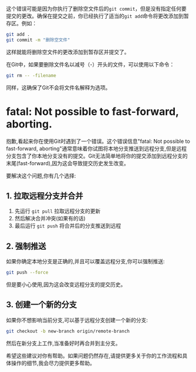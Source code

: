 这个错误可能是因为你执行了删除空文件后的`git commit`，但是没有指定任何要提交的更改。确保在提交之前，你已经执行了适当的`git add`命令将更改添加到暂存区。例如：

```bash
git add .
git commit -m "删除空文件"
```

这样就能将删除空文件的更改添加到暂存区并提交了。



在Git中，如果要删除文件名以减号（-）开头的文件，可以使用以下命令：

```bash
git rm -- -filename
```

同样，这确保了Git不会将文件名解释为选项。

# fatal: Not possible to fast-forward, aborting.
抱歉,看起来你在使用Git时遇到了一个错误。这个错误信息"fatal: Not possible to fast-forward, aborting"通常意味着你试图将本地分支推送到远程分支,但是远程分支包含了你本地分支没有的提交。Git无法简单地将你的提交添加到远程分支的末尾(fast-forward),因为这会导致提交历史发生改变。

要解决这个问题,你有几个选择:

## 1. 拉取远程分支并合并

1. 先运行 `git pull` 拉取远程分支的更新
2. 然后解决合并冲突(如果有的话)
3. 最后运行 `git push` 将合并后的分支推送到远程

## 2. 强制推送

如果你确定本地分支是正确的,并且可以覆盖远程分支,你可以强制推送:

```bash
git push --force
```

但是要小心使用,因为这会改变远程分支的提交历史。

## 3. 创建一个新的分支

如果你不想影响当前分支,可以基于远程分支创建一个新的分支:

```bash
git checkout -b new-branch origin/remote-branch
```

然后在新分支上工作,当准备好时再合并到主分支。

希望这些建议对你有帮助。如果问题仍然存在,请提供更多关于你的工作流程和具体操作的细节,我会尽力提供更多帮助。
